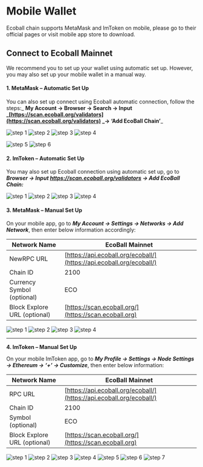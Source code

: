 # Mobile Wallet

Ecoball chain supports MetaMask and ImToken on mobile, please go to their official pages or visit mobile app store to download.

## Connect to Ecoball Mainnet

We recommend you to set up your wallet using automatic set up. However, you may also set up your mobile wallet in a manual way.

#### **1. MetaMask – Automatic Set Up**

You can also set up connect using Ecoball automatic connection, follow the steps:_ **My Account → Browser → Search → Input **_[https://scan.ecoball.org/validators](https://scan.ecoball.org/validators) _**→ ‘Add EcoBall Chain’**_

![step 1](<../.gitbook/assets/1 (1) (1).jpg>) ![step 2](<../.gitbook/assets/A1 (1).jpg>) ![step 3](<../.gitbook/assets/A2 (1).jpg>) ![step 4](../.gitbook/assets/A3.jpg)

![step 5](../.gitbook/assets/A6.jpg) ![step 6](../.gitbook/assets/A7.jpg)

#### **2. ImToken – Automatic Set Up**

You may also set up Ecoball connection using automatic set up, go to _**Browser → Input **_https://scan.ecoball.org/validators_** → Add EcoBall Chain:**_

![step 1](../.gitbook/assets/A1.jpg) ![step 2](<../.gitbook/assets/A3 (1).jpg>) ![step 3](../.gitbook/assets/A4.jpg) ![step 4](<../.gitbook/assets/A5 (1).jpg>)

#### **3. MetaMask – Manual Set Up**

On your mobile app, go to _**My Account → Settings → Networks → Add Network**_, then enter below information accordingly:

| Network Name                 | EcoBall Mainnet                                                      |
| ---------------------------- | -------------------------------------------------------------------- |
| NewRPC URL                   | [https://api.ecoball.org/ecoball/](https://api.ecoball.org/ecoball/) |
| Chain ID                     | 2100                                                                 |
| Currency Symbol (optional)   | ECO                                                                  |
| Block Explore URL (optional) | [https://scan.ecoball.org/](https://scan.ecoball.org)                |

![step 1](<../.gitbook/assets/1 (2).jpg>) ![step 2](<../.gitbook/assets/2 (1) (1).jpg>) ![step 3](<../.gitbook/assets/3 (1) (1).jpg>) ![step 4](../.gitbook/assets/4.jpg)

****

**4. ImToken – Manual Set Up**

On your mobile ImToken app, go to _**My Profile → Settings → Node Settings → Ethereum → ‘+’ → Customize**_, then enter below information:

| Network Name                 | EcoBall Mainnet                                                      |
| ---------------------------- | -------------------------------------------------------------------- |
| RPC URL                      | [https://api.ecoball.org/ecoball/](https://api.ecoball.org/ecoball/) |
| Chain ID                     | 2100                                                                 |
| Symbol (optional)            | ECO                                                                  |
| Block Explore URL (optional) | [https://scan.ecoball.org/](https://scan.ecoball.org)                |

![step 1](<../.gitbook/assets/1 (1).jpg>) ![step 2](<../.gitbook/assets/2 (1).jpg>) ![step 3](<../.gitbook/assets/3 (1).jpg>) ![step 4](<../.gitbook/assets/4 (1).jpg>) ![step 5](../.gitbook/assets/5.jpg) ![step 6](../.gitbook/assets/6.jpg) ![step 7](../.gitbook/assets/7.jpg)

&#x20;

&#x20;

&#x20;





